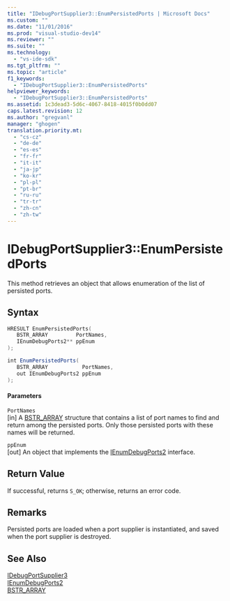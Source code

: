 ```yaml
---
title: "IDebugPortSupplier3::EnumPersistedPorts | Microsoft Docs"
ms.custom: ""
ms.date: "11/01/2016"
ms.prod: "visual-studio-dev14"
ms.reviewer: ""
ms.suite: ""
ms.technology: 
  - "vs-ide-sdk"
ms.tgt_pltfrm: ""
ms.topic: "article"
f1_keywords: 
  - "IDebugPortSupplier3::EnumPersistedPorts"
helpviewer_keywords: 
  - "IDebugPortSupplier3::EnumPersistedPorts"
ms.assetid: 1c3dead3-5d6c-4067-8418-4015f0b0dd07
caps.latest.revision: 12
ms.author: "gregvanl"
manager: "ghogen"
translation.priority.mt: 
  - "cs-cz"
  - "de-de"
  - "es-es"
  - "fr-fr"
  - "it-it"
  - "ja-jp"
  - "ko-kr"
  - "pl-pl"
  - "pt-br"
  - "ru-ru"
  - "tr-tr"
  - "zh-cn"
  - "zh-tw"
---
```

# IDebugPortSupplier3::EnumPersistedPorts
This method retrieves an object that allows enumeration of the list of persisted ports.  
  
## Syntax  
  
```cpp  
HRESULT EnumPersistedPorts(  
   BSTR_ARRAY         PortNames,  
   IEnumDebugPorts2** ppEnum  
);  
```  
  
```c#  
int EnumPersistedPorts(  
   BSTR_ARRAY           PortNames,  
   out IEnumDebugPorts2 ppEnum  
);  
```  
  
#### Parameters  
 `PortNames`  
 [in] A [BSTR_ARRAY](../../../extensibility/debugger/reference/bstr-array.md) structure that contains a list of port names to find and return among the persisted ports. Only those persisted ports with these names will be returned.  
  
 `ppEnum`  
 [out] An object that implements the [IEnumDebugPorts2](../../../extensibility/debugger/reference/ienumdebugports2.md) interface.  
  
## Return Value  
 If successful, returns `S_OK`; otherwise, returns an error code.  
  
## Remarks  
 Persisted ports are loaded when a port supplier is instantiated, and saved when the port supplier is destroyed.  
  
## See Also  
 [IDebugPortSupplier3](../../../extensibility/debugger/reference/idebugportsupplier3.md)   
 [IEnumDebugPorts2](../../../extensibility/debugger/reference/ienumdebugports2.md)   
 [BSTR_ARRAY](../../../extensibility/debugger/reference/bstr-array.md)